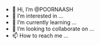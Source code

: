 - 👋 Hi, I’m @POORNAASH
- 👀 I’m interested in ...
- 🌱 I’m currently learning ...
- 💞️ I’m looking to collaborate on ...
- 📫 How to reach me ...

<!---
POORNAASH/POORNAASH is a ✨ special ✨ repository because its `README.md` (this file) appears on your GitHub profile.
You can click the Preview link to take a look at your changes.
--->
